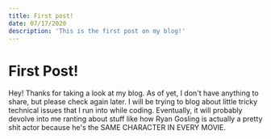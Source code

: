 ```yaml
---
title: First post!
date: 07/17/2020
description: 'This is the first post on my blog!'
---
```


# First Post!
Hey! Thanks for taking a look at my blog. As of yet, I don't have anything to share, but please check again later. I will be trying to blog about little tricky technical issues that I run into while coding. Eventually, it will probably devolve into me ranting about stuff like how Ryan Gosling is actually a pretty shit actor because he's the SAME CHARACTER IN EVERY MOVIE. 